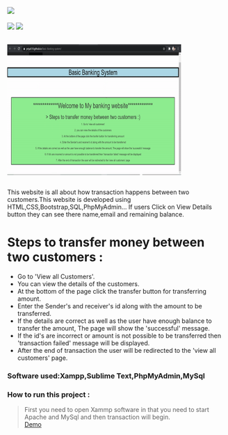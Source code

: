<a href="https://github.com/Kushal997-das/Basic-Banking-system"><img height="30" src="https://img.shields.io/badge/Basic Banking System Website-orange.svg?&style=for-the-badge&logo=TheSparksFoundation&logoColor=blue" /></a> <br> <br>
![](https://img.shields.io/badge/Most_Programming_Language-PHP-blue.svg)
![](https://img.shields.io/badge/Status-Complete-green.svg) <br><br>

<img align='center' alt='Demo' width='400px'  height='300px' src="https://github.com/Kushal997-das/Basic-Banking-system/blob/main/docs/gif%20(2).gif"/> <br> <br>



This website is all about how transaction happens between two customers.This website is developed using HTML,CSS,Bootstrap,SQL,PhpMyAdmin...
If users Click on View Details button they can see there name,email and remaining balance.<br>
# Steps to transfer money between two customers :
- Go to 'View all Customers'.<br>
- You can view the details of the customers.<br>
- At the bottom of the page click the transfer button for transferring amount.<br>
- Enter the Sender's and receiver's id along with the amount to be transferred.<br>
- If the details are correct as well as the user have enough balance to transfer the amount, The page will show the 'successful' message.<br>
- If the id's are incorrect or amount is not possible to be transferred then 'transaction failed' message will be displayed.<br>
- After the end of transaction the user will be redirected to the 'view all customers' page.<br>

### Software used:Xampp,Sublime Text,PhpMyAdmin,MySql
### How to run this project :
> First you need to open Xammp software in that you need to start Apache and MySql and then transaction will begin. <br>
[Demo](https://youtu.be/yWGpFRGNB7o)
